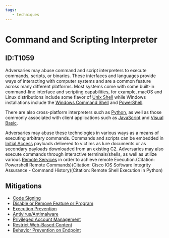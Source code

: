 ```yaml
---
tags:
   - techniques
---
```

# Command and Scripting Interpreter
## ID:T1059
Adversaries may abuse command and script interpreters to execute commands, scripts, or binaries. These interfaces and languages provide ways of interacting with computer systems and are a common feature across many different platforms. Most systems come with some built-in command-line interface and scripting capabilities, for example, macOS and Linux distributions include some flavor of [Unix Shell](/mitre/techniques/T1059/004) while Windows installations include the [Windows Command Shell](/mitre/techniques/T1059/003) and [PowerShell](/mitre/techniques/T1059/001).

There are also cross-platform interpreters such as [Python](/mitre/techniques/T1059/006), as well as those commonly associated with client applications such as [JavaScript](/mitre/techniques/T1059/007) and [Visual Basic](/mitre/techniques/T1059/005).

Adversaries may abuse these technologies in various ways as a means of executing arbitrary commands. Commands and scripts can be embedded in [Initial Access](/mitre/tactics/TA0001) payloads delivered to victims as lure documents or as secondary payloads downloaded from an existing C2. Adversaries may also execute commands through interactive terminals/shells, as well as utilize various [Remote Services](/mitre/techniques/T1021) in order to achieve remote Execution.(Citation: Powershell Remote Commands)(Citation: Cisco IOS Software Integrity Assurance - Command History)(Citation: Remote Shell Execution in Python)
## Mitigations
* [Code Signing](/mitre/mitigations/M1045)
* [Disable or Remove Feature or Program](/mitre/mitigations/M1042)
* [Execution Prevention](/mitre/mitigations/M1038)
* [Antivirus/Antimalware](/mitre/mitigations/M1049)
* [Privileged Account Management](/mitre/mitigations/M1026)
* [Restrict Web-Based Content](/mitre/mitigations/M1021)
* [Behavior Prevention on Endpoint](/mitre/mitigations/M1040)
